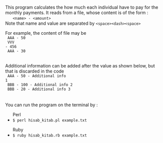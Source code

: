 This program calculates the how much each individual have to pay for the monthly payments.
It reads from a file, whose content is of the form :<br>
&nbsp;&nbsp;&nbsp;&nbsp;&nbsp;&nbsp;<code>\<name\> - \<amount\></code><br>
Note that name and value are separated by <code>\<space\>\<dash\>\<space\></code><br>

For example, the content of file may be
<code><br>
AAA - 50 <br>
VVV - 456<br>
AAA - 30
</code><br><br>

Additional information can be added after the value as shown below, but that is discarded in the code
<code><br>
AAA - 50 - Additional info 1<br>
BBB - 100 - Additional info 2<br>
BBB - 20 - Additional info 3
</code><br><br>
You can run the program on the terminal by :<br>
<ul>Perl
<li><code>$ perl hisab_kitab.pl example.txt</code></li>
</ul>
<ul>Ruby
<li><code>$ ruby hisab_kitab.rb example.txt</code></li>
</ul>
